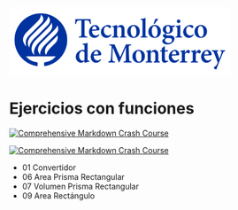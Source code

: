 ![Tec de Monterrey](images/logotecmty.png)
# Ejercicios con funciones
[![Comprehensive Markdown Crash Course](https://markdown-videos.deta.dev/youtube/VY448UWAQ_0)](https://www.youtube.com/watch?v=VY448UWAQ_0)

[![Comprehensive Markdown Crash Course](https://markdown-videos.deta.dev/youtube/vawEHhV_HFA)](https://www.youtube.com/watch?v=vawEHhV_HFA)



- 01 Convertidor
- 06 Area Prisma Rectangular
- 07 Volumen Prisma Rectangular
- 09 Area Rectángulo
